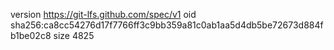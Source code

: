 version https://git-lfs.github.com/spec/v1
oid sha256:ca8cc54276d17f7766ff3c9bb359a81c0ab1aa5d4db5be72673d884fb1be02c8
size 4825
